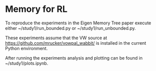 # Memory for RL

To reproduce the experiments in the Eigen Memory Tree paper execute either ~/study1/run_bounded.py or ~/study1/run_unbounded.py. 

These experiments assume that the VW source at https://github.com/mrucker/vowpal_wabbit/ is installed in the current Python environment.

After running the experiments analysis and plotting can be found in ~/study1/plots.ipynb.
